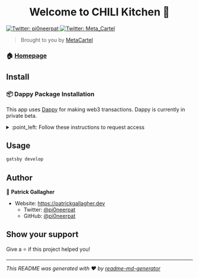 <h1 align="center">Welcome to CHILI Kitchen 👋</h1>
<p>
  <a href="https://twitter.com/meta" target="_blank">
    <img alt="Twitter: pi0neerpat" src="https://img.shields.io/twitter/follow/pi0neerpat.svg?style=social" />
  </a>
  <a href="https://twitter.com/Meta_Cartel" target="_blank">
    <img alt="Twitter: Meta_Cartel" src="https://img.shields.io/twitter/follow/Meta_Cartel.svg?style=social" />
  </a>
</p>

> Brought to you by [MetaCartel](https://www.metacartel.org)

### 🏠 [Homepage](https://chilikitchen.com)

## Install

### 📦 Dappy Package Installation

This app uses [Dappy](https://dappy.dev) for making web3 transactions. Dappy is currently in private beta.

<details><summary>:point_left: Follow these instructions to request access</summary>

1. Send a DM to @pi0neerpat with your npm username, and wait for access.
2. Run the following command:

```bash
npm adduser --registry=http://npm.patrickgallagher.dev --scope=@pi0neerpat
```

3. Verify that your `.npmrc` file is correct. It should look something like this:

```
cat ~/.npmrc

@pi0neerpat:registry=https://npm.patrickgallagher.dev
//npm.patrickgallagher.dev/:_authToken=<your-secret>
```

You should now be able to run `yarn install` successfully!

</details>

## Usage

```sh
gatsby develop
```

## Author

👤 **Patrick Gallagher**

-   Website: https://patrickgallagher.dev
    -   Twitter: [@pi0neerpat](https://twitter.com/pi0neerpat)
    -   GitHub: [@pi0neerpat](https://github.com/pi0neerpat)

## Show your support

Give a ⭐️ if this project helped you!

---

_This README was generated with ❤️ by [readme-md-generator](https://github.com/kefranabg/readme-md-generator)_
